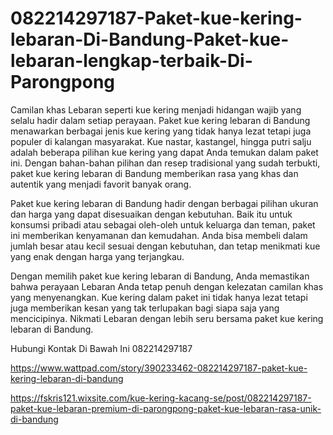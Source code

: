 # 082214297187-Paket-kue-kering-lebaran-Di-Bandung-Paket-kue-lebaran-lengkap-terbaik-Di-Parongpong

Camilan khas Lebaran seperti kue kering menjadi hidangan wajib yang selalu hadir dalam setiap perayaan. Paket kue kering lebaran di Bandung menawarkan berbagai jenis kue kering yang tidak hanya lezat tetapi juga populer di kalangan masyarakat. Kue nastar, kastangel, hingga putri salju adalah beberapa pilihan kue kering yang dapat Anda temukan dalam paket ini. Dengan bahan-bahan pilihan dan resep tradisional yang sudah terbukti, paket kue kering lebaran di Bandung memberikan rasa yang khas dan autentik yang menjadi favorit banyak orang.

Paket kue kering lebaran di Bandung hadir dengan berbagai pilihan ukuran dan harga yang dapat disesuaikan dengan kebutuhan. Baik itu untuk konsumsi pribadi atau sebagai oleh-oleh untuk keluarga dan teman, paket ini memberikan kenyamanan dan kemudahan. Anda bisa membeli dalam jumlah besar atau kecil sesuai dengan kebutuhan, dan tetap menikmati kue yang enak dengan harga yang terjangkau.

Dengan memilih paket kue kering lebaran di Bandung, Anda memastikan bahwa perayaan Lebaran Anda tetap penuh dengan kelezatan camilan khas yang menyenangkan. Kue kering dalam paket ini tidak hanya lezat tetapi juga memberikan kesan yang tak terlupakan bagi siapa saja yang mencicipinya. Nikmati Lebaran dengan lebih seru bersama paket kue kering lebaran di Bandung.

Hubungi Kontak Di Bawah Ini
082214297187

https://www.wattpad.com/story/390233462-082214297187-paket-kue-kering-lebaran-di-bandung

https://fskris121.wixsite.com/kue-kering-kacang-se/post/082214297187-paket-kue-lebaran-premium-di-parongpong-paket-kue-lebaran-rasa-unik-di-bandung
